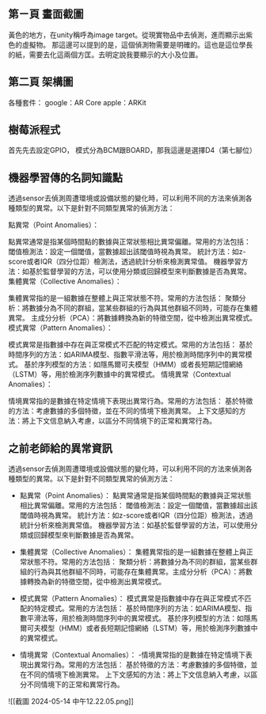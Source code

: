 ## 第ㄧ頁 畫面截圖
黃色的地方，在unity稱呼為image target。從現實物品中去偵測，進而顯示出紫色的虛擬物。
那這邊可以提到的是，這個偵測物需要是明確的。這也是這位學長的紙，需要去化這兩個方匡。去明定說我要顯示的大小及位置。

## 第二頁 架構圖
各種套件：
google：AR Core
apple：ARKit

## 樹莓派程式
首先先去設定GPIO，
模式分為BCM跟BOARD，那我這邊是選擇D4（第七腳位）


## 機器學習傳的名詞知識點
透過sensor去偵測周遭環境或設備狀態的變化時，可以利用不同的方法來偵測各種類型的異常。以下是針對不同類型異常的偵測方法：

點異常（Point Anomalies）：

點異常通常是指某個時間點的數據與正常狀態相比異常偏離。常用的方法包括：
閾值檢測法：設定一個閾值，當數據超出該閾值時視為異常。
統計方法：如z-score或者IQR（四分位距）檢測法，透過統計分析來檢測異常值。
機器學習方法：如基於監督學習的方法，可以使用分類或回歸模型來判斷數據是否為異常。
集體異常（Collective Anomalies）：

集體異常指的是一組數據在整體上與正常狀態不符。常用的方法包括：
聚類分析：將數據分為不同的群組，當某些群組的行為與其他群組不同時，可能存在集體異常。
主成分分析（PCA）：將數據轉換為新的特徵空間，從中檢測出異常模式。
模式異常（Pattern Anomalies）：

模式異常是指數據中存在與正常模式不匹配的特定模式。常用的方法包括：
基於時間序列的方法：如ARIMA模型、指數平滑法等，用於檢測時間序列中的異常模式。
基於序列模型的方法：如隱馬爾可夫模型（HMM）或者長短期記憶網絡（LSTM）等，用於檢測序列數據中的異常模式。
情境異常（Contextual Anomalies）：

情境異常指的是數據在特定情境下表現出異常行為。常用的方法包括：
基於特徵的方法：考慮數據的多個特徵，並在不同的情境下檢測異常。
上下文感知的方法：將上下文信息納入考慮，以區分不同情境下的正常和異常行為。



## 之前老師給的異常資訊

透過sensor去偵測周遭環境或設備狀態的變化時，可以利用不同的方法來偵測各種類型的異常。以下是針對不同類型異常的偵測方法：

- 點異常（Point Anomalies）：
點異常通常是指某個時間點的數據與正常狀態相比異常偏離。常用的方法包括：
閾值檢測法：設定一個閾值，當數據超出該閾值時視為異常。
統計方法：如z-score或者IQR（四分位距）檢測法，透過統計分析來檢測異常值。
機器學習方法：如基於監督學習的方法，可以使用分類或回歸模型來判斷數據是否為異常。

- 集體異常（Collective Anomalies）：
集體異常指的是一組數據在整體上與正常狀態不符。常用的方法包括：
聚類分析：將數據分為不同的群組，當某些群組的行為與其他群組不同時，可能存在集體異常。主成分分析（PCA）：將數據轉換為新的特徵空間，從中檢測出異常模式。

- 模式異常（Pattern Anomalies）：
模式異常是指數據中存在與正常模式不匹配的特定模式。常用的方法包括：
基於時間序列的方法：如ARIMA模型、指數平滑法等，用於檢測時間序列中的異常模式。
基於序列模型的方法：如隱馬爾可夫模型（HMM）或者長短期記憶網絡（LSTM）等，用於檢測序列數據中的異常模式。

- 情境異常（Contextual Anomalies）：
-情境異常指的是數據在特定情境下表現出異常行為。常用的方法包括：
基於特徵的方法：考慮數據的多個特徵，並在不同的情境下檢測異常。
上下文感知的方法：將上下文信息納入考慮，以區分不同情境下的正常和異常行為。

![[截圖 2024-05-14 中午12.22.05.png]]
